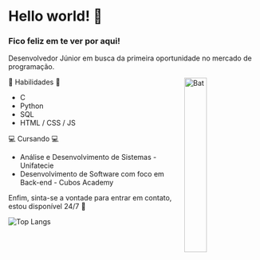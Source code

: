 # Hello world! 👋
### Fico feliz em te ver por aqui! 

Desenvolvedor Júnior em busca da primeira oportunidade no mercado de programação.

<img align='right' src="https://i.pinimg.com/originals/45/40/cf/4540cfd8909197c2559dd30a7234f63e.gif" alt="Bat" style="width:30%">

🌱 Habilidades 🌱
- C
- Python
- SQL
- HTML / CSS / JS

 💻 Cursando 💻 

- Análise e Desenvolvimento de Sistemas - Unifatecie 
- Desenvolvimento de Software com foco em Back-end - Cubos Academy

Enfim, sinta-se a vontade para entrar em contato, estou disponível 24/7 🧐  

![Top Langs](https://github-readme-stats.vercel.app/api/top-langs/?username=oFlik&theme=transparent&hide=PowerShell,C%2B%2B,Assembly,Batchfile)
